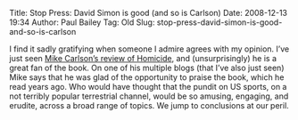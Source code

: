 Title: Stop Press: David Simon is good (and so is Carlson)
Date: 2008-12-13 19:34
Author: Paul Bailey
Tag: Old
Slug: stop-press-david-simon-is-good-and-so-is-carlson

I find it sadly gratifying when someone I admire agrees with my opinion.
I’ve just seen [Mike Carlson’s review of
Homicide](http://irresistibletargets.blogspot.com/2008/11/wire-to-wire-david-simons-homicide.html),
and (unsurprisingly) he is a great fan of the book. On one of his
multiple blogs (that I’ve also just seen) Mike says that he was glad of
the opportunity to praise the book, which he read years ago. Who would
have thought that the pundit on US sports, on a not terribly popular
terrestrial channel, would be so amusing, engaging, and erudite, across
a broad range of topics. We jump to conclusions at our peril.

